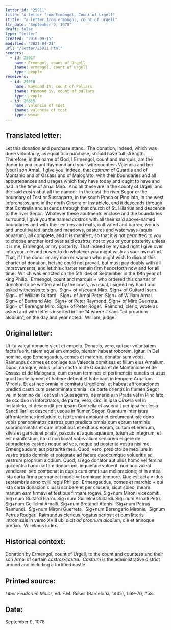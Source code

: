```yaml
---
letter_id: "25911"
title: "A letter from Ermongol, Count of Urgell"
ititle: "a letter from ermongol, count of urgell"
ltr_date: "September 9, 1078"
draft: false
type: "letter"
created: "2016-09-15"
modified: "2021-04-21"
url: "/letter/25911.html"
senders:
  - id: 25617
    name: Ermengol, count of Urgell
    iname: ermengol, count of urgell
    type: people
receivers:
  - id: 25618
    name: Raymond IV, count of Pallars
    iname: raymond iv, count of pallars
    type: people
  - id: 25615
    name: Valencia of Tost
    iname: valencia of tost
    type: woman
---
```

<h2> Translated letter:</h2><p>Let this donation and purchase stand.&nbsp; The donation, indeed, which was done voluntarily, as equal to a purchase, should have full strength.&nbsp; Therefore, in the name of God, I Ermengol, count and marquis, am the donor to you count Raymond and your wife countess Valencia and her [your] son Arnal.&nbsp; I give you, indeed, that <i>castrum </i>of Guardia and of Montanio and of Ossass and of Malograto, with their boundaries and all appurtenances and usages which they have today and ought to have and had in the time of Arnal Miro.&nbsp; And all these are in the county of Urgell, and the said <i>castri</i> abut all the named:&nbsp; in the east the river Segor or the boundary of Tost or Sussagarro, in the south Prada or Pino lato, in the west Inforchatos, and in the north Cirsera or Instablelo, and it descends through that Contrella and ascends through that church of St. Hilarius and descends to the river Segor.&nbsp; Whatever these abutments enclose and the boundaries surround, I give you the named <i>castros</i> with all their said above-named boundaries and with their entries and exits, cultivated and barren, woods and uncultivated lands and meadows, pastures and waterways (aquis aquarum), all complete, and it is manifest, so that it is not permitted to you to choose another lord over said <i>castros,</i> not to you or your posterity unless it is me, Ermengol, or my posterity. That indeed by my said right I give over into your rule and power to do whatever you might wish as your own allod.&nbsp;&nbsp; That, if I the donor or any man or woman who might wish to disrupt this charter of donation, he/she could not prevail, but must pay doubly with all improvements; and let this charter remain firm henceforth now and for all time.&nbsp; Which was enacted on the 5th ides of September in the 19th year of king Philip.&nbsp; Ermengol, count and marquis + who ordered this charter of donation to be written and by the cross, as usual, I signed my hand and asked witnesses to sign.&nbsp; Sign+ of viscount Miro. Sign+ of Guitard Isarn.&nbsp; Sign+ of William Guitard.&nbsp; Sign+ of Arnal Peter. Sign+ of William Arnal.&nbsp; Sign+ of Bertrand Ato. &nbsp;Sign+ of Peter Raymond. Sign+ of Miro Guerreta.&nbsp; Sign+ of Berengar Miro. Sign+ of Peter Roger.&nbsp; Raimond, cleric, wrote as asked and with letters inserted in line 14 where it says “ad proprium alodium”, on the day and year noted.&nbsp; William, judge.&nbsp;</p><h2 class="mt-4"> Original letter:</h2><p>Ut ita valeat donacio sicut et empcio. Donacio, vero, qui per voluntatem facta fuerit, talem equalem empcio, plenam habeat roborem. Igitur, in Dei nomine, ego Ermengaudus, comes et marchio, donator sum vobis, Raimundus comes et coniuge tua Valencia comitissa et filium eius Arnallum. Dono, namque, vobis ipsum castrum de Guardia et de Montanione et de Ossass et de Malograto, cum eorum termines et pertinenciis cunctis et usus quod hodie habent et habere debent et habebant in tempore Arnallum Mironis. Et est hec omnia in comitatu Urgellensi, et habeat affrontaciones predicti castri cum prenominata omnia : de parte orientis in flumen Segor vel in termino de Tost vel in Sussagarro, de meridie in Prada vel in Pino lato, de occiduo in Inforchatos, de parte, vero, circi in ipsa Cirsera vel in Instablelo, et descendit per ipsam Contrella et ascendit per ipsa ecclesia Sancti Ilarii et descendit usque in flumen Segor. Quantum inter istas affrontaciones includunt et isti termini ambiunt et circumeunt, sic dono vobis prenominatos castros cum predicta omnia cum eorum terminis supranominatis et cum introitibus et exitibus eorum, cultum et eremum, silvis et garricis et pratis, pascuis et aquis aquarum, totum ab integrum, et est manifestum, ita ut non liceat vobis alium seniorem eligere de supradictos castros neque ad vos, neque ad posterita vestra nisi me, Ermengaudum, aut posterita mea. Quod, vero, predicto de meo iure in vestro trado dominio et potestate ad facere quodcumque volueritis ad vestrum proprium alodium. Quod, si ego donator aut ullus homo vel femina qui contra hanc cartam donacionis inquietare voluerit, non hoc valeat vendicare, sed componat in duplo cum omni sua melioracione; et in antea ista carta firma permaneat modo vel omnique tempore. Que est acta v idus septembris anno xviiii regis Philippi. Ermengaudus, comes et marchio + qui ista carta donacionis iussi scribere et per crucem, sicut soleo, meam manum eam firmavi et testibus firmare rogavi. Sig+num Mironi vicecomiti. Sig+num Guitardi Isarni. Sig+num Guillelmi Guitardi. Sig+num Arnalli Petri. Sig+num Guillelmi Arnalli. Sig+num Bretandi Atonis.&nbsp; Sig+num Petrus Raimundi.&nbsp; Sig+num Mironi Guerreta.&nbsp; Sig+num Berengario Mironis.&nbsp; Signum Petrus Rodger.&nbsp; Raimundus clericus rogatus scripsit et cum litteris intromissis in verso XVIII ubi dicit <i>ad proprium alodium</i>, die et annoque prefixo.&nbsp; Wilielmus iudex.</p><h2 class="mt-4"> Historical context:</h2><p>Donation by Ermengol, count of Urgell, to the count and countess and their son Arnal of certain <i>castros/castra</i>. <i>&nbsp;Castrum</i> is the administrative district around and including a fortified castle.&nbsp;&nbsp;</p><h2 class="mt-4"> Printed source:</h2><p><i>Liber Feudorum Maior</i>, ed. F.M. Rosell (Barcelona, 1945),&nbsp;1.69-70, #53.&nbsp;&nbsp;</p><h2 class="mt-4"> Date:</h2>September 9, 1078